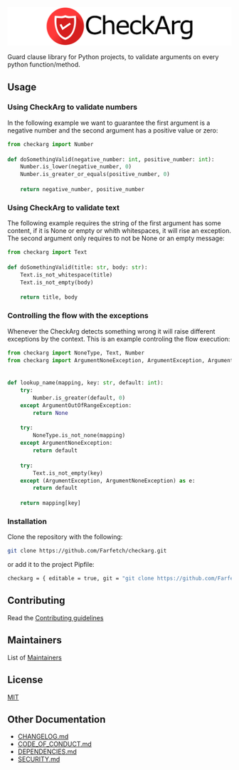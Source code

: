 ![CheckArg](docs/imgs/CheckArg_complete.png)

Guard clause library for Python projects, to validate arguments on every python function/method.

## Usage

### Using CheckArg to validate numbers
In the following example we want to guarantee the first argument is a negative number and the second argument has a positive value or zero:
```python
from checkarg import Number

def doSomethingValid(negative_number: int, positive_number: int):
    Number.is_lower(negative_number, 0)
    Number.is_greater_or_equals(positive_number, 0)

    return negative_number, positive_number
```

### Using CheckArg to validate text
The following example requires the string of the first argument has some content, if it is None or empty or whith whitespaces, it will rise an exception. The second argument only requires to not be None or an empty message:
```python
from checkarg import Text

def doSomethingValid(title: str, body: str):
    Text.is_not_whitespace(title)
    Text.is_not_empty(body)

    return title, body
```

### Controlling the flow with the exceptions
Whenever the CheckArg detects something wrong it will raise different exceptions by the context. This is an example controling the flow execution:
```python
from checkarg import NoneType, Text, Number
from checkarg import ArgumentNoneException, ArgumentException, ArgumentOutOfRangeException


def lookup_name(mapping, key: str, default: int):
    try:
        Number.is_greater(default, 0)
    except ArgumentOutOfRangeException:
        return None

    try:
        NoneType.is_not_none(mapping)
    except ArgumentNoneException:
        return default
    
    try:
        Text.is_not_empty(key)
    except (ArgumentException, ArgumentNoneException) as e:
        return default

    return mapping[key]
```

### Installation
Clone the repository with the following:

```bash
git clone https://github.com/Farfetch/checkarg.git
```

or add it to the project Pipfile:
```bash
checkarg = { editable = true, git = "git clone https://github.com/Farfetch/checkarg.git" }
```

## Contributing

Read the [Contributing guidelines](CONTRIBUTING.md)


## Maintainers

List of [Maintainers](MAINTAINERS.md)


## License

[MIT](LICENSE)


## Other Documentation
* [CHANGELOG.md](CHANGELOG.md)
* [CODE_OF_CONDUCT.md](CODE_OF_CONDUCT.md)
* [DEPENDENCIES.md](DEPENDENCIES.md)
* [SECURITY.md](SECURITY.md)




